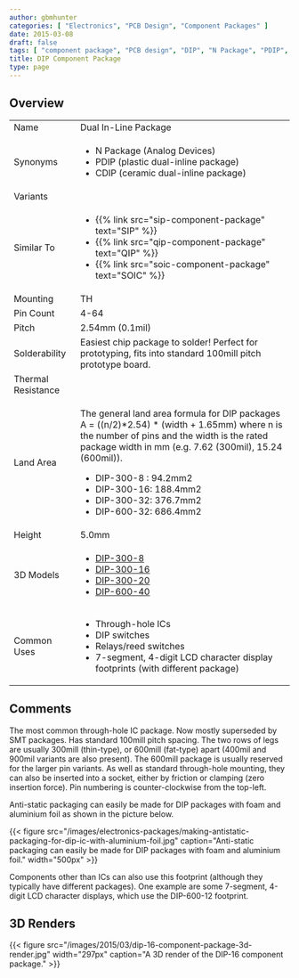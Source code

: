 ```yaml
---
author: gbmhunter
categories: [ "Electronics", "PCB Design", "Component Packages" ]
date: 2015-03-08
draft: false
tags: [ "component package", "PCB design", "DIP", "N Package", "PDIP", "CDIP", "dual inline package" ]
title: DIP Component Package
type: page
---
```


## Overview

<table >
<tbody >
<tr >
<td>Name</td>
<td>Dual In-Line Package</td>
</tr>
<tr >
<td >Synonyms</td>
<td>
  <ul>
    <li>N Package (Analog Devices)</li>
    <li>PDIP (plastic dual-inline package)</li>
    <li>CDIP (ceramic dual-inline package)</li>
  </ul>
</td>
</tr>
<tr>
    <td>Variants</td>
    <td></td>
</tr>
<tr>
<td >Similar To</td>
<td>
  <ul>
    <li>{{% link src="sip-component-package" text="SIP" %}}</li>
    <li>{{% link src="qip-component-package" text="QIP" %}}</li>
    <li>{{% link src="soic-component-package" text="SOIC" %}}</li>
  </ul>
</td>
</tr>
<tr>
<td>Mounting</td>
<td>TH</td>
</tr>
<tr>
<td >Pin Count</td>
<td >4-64</td>
</tr>
<tr >
<td >Pitch</td>
<td >2.54mm (0.1mil)</td>
</tr>
<tr>
<td>Solderability</td>
<td >Easiest chip package to solder! Perfect for prototyping, fits into standard 100mill pitch prototype board.</td>
</tr>
<tr >
<td>Thermal Resistance</td>
<td></td>
</tr>
<tr>
<td>Land Area</td>
<td>
    <p>The general land area formula for DIP packages A = ((n/2)*2.54) * (width + 1.65mm)  
where n is the number of pins and the width is the rated package width in mm (e.g.  7.62 (300mil), 15.24 (600mil)).</p>
    <ul>
        <li>DIP-300-8 : 94.2mm2</li>
        <li>DIP-300-16: 188.4mm2</li>
        <li>DIP-300-32: 376.7mm2</li>
        <li>DIP-600-32: 686.4mm2</li>
    </ul>
</td>
</tr>
<tr >
<td>Height</td>
<td >5.0mm</td>
</tr>
<tr >
<td >3D Models</td>
<td>
<ul>
<li><a href="http://www.3dcontentcentral.com/download-model.aspx?catalogid=1023&amp;id=79">DIP-300-8</a></li>
<li><a href="http://www.3dcontentcentral.com/download-model.aspx?catalogid=1023&amp;id=71">DIP-300-16</a></li>
<li><a href="http://www.3dcontentcentral.com/download-model.aspx?catalogid=171&amp;id=71043">DIP-300-20</a></li>
<li><a href="http://www.3dcontentcentral.com/download-model.aspx?catalogid=171&amp;id=95319">DIP-600-40</a></li>
</ul>
</td>
</tr>
<tr>
<td>Common Uses</td>
<td >
    <ul>
        <li>Through-hole ICs</li>
        <li>DIP switches</li>
        <li>Relays/reed switches</li>
        <li>7-segment, 4-digit LCD character display footprints (with different package)</li>
    </ul>
</td>
</tr>
</tbody>
</table>

## Comments

The most common through-hole IC package. Now mostly superseded by SMT packages. Has standard 100mill pitch spacing. The two rows of legs are usually 300mill (thin-type), or 600mill (fat-type) apart (400mil and 900mil variants are also present). The 600mill package is usually reserved for the larger pin variants. As well as standard through-hole mounting, they can also be inserted into a socket, either by friction or clamping (zero insertion force). Pin numbering is counter-clockwise from the top-left.

Anti-static packaging can easily be made for DIP packages with foam and aluminium foil as shown in the picture below.

{{< figure src="/images/electronics-packages/making-antistatic-packaging-for-dip-ic-with-aluminium-foil.jpg" caption="Anti-static packaging can easily be made for DIP packages with foam and aluminium foil."  width="500px" >}}

Components other than ICs can also use this footprint (although they typically have different packages). One example are some 7-segment, 4-digit LCD character displays, which use the DIP-600-12 footprint.

## 3D Renders

{{< figure src="/images/2015/03/dip-16-component-package-3d-render.jpg" width="297px" caption="A 3D render of the DIP-16 component package." >}}